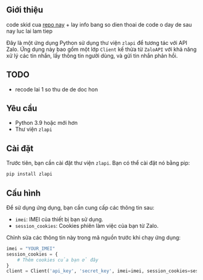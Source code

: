 ## Giới thiệu

code skid cua [repo nay](https://github.com/Aedotris/example-zalo-bot) + lay info bang so dien thoai
de code o day de sau nay luc lai lam tiep

Đây là một ứng dụng Python sử dụng thư viện `zlapi` để tương tác với API Zalo. Ứng dụng này bao gồm một lớp `Client` kế thừa từ `ZaloAPI` với khả năng xử lý các tin nhắn, lấy thông tin người dùng, và gửi tin nhắn phản hồi.

## TODO

- recode lai 1 so thu de de doc hon
  
## Yêu cầu

- Python 3.9 hoặc mới hơn
- Thư viện `zlapi`

## Cài đặt

Trước tiên, bạn cần cài đặt thư viện `zlapi`. Bạn có thể cài đặt nó bằng pip:

```bash
pip install zlapi
```

## Cấu hình

Để sử dụng ứng dụng, bạn cần cung cấp các thông tin sau:

- `imei`: IMEI của thiết bị bạn sử dụng.
- `session_cookies`: Cookies phiên làm việc của bạn từ Zalo.

Chỉnh sửa các thông tin này trong mã nguồn trước khi chạy ứng dụng:

```python
imei = "YOUR_IMEI"
session_cookies = {
    # Thêm cookies của bạn ở đây
}
client = Client('api_key', 'secret_key', imei=imei, session_cookies=session_cookies)
```

